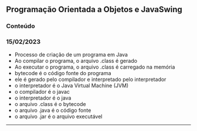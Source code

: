## Programação Orientada a Objetos e JavaSwing

### Conteúdo

### 15/02/2023
- Processo de criação de um programa em Java
- Ao compilar o programa, o arquivo .class é gerado
- Ao executar o programa, o arquivo .class é carregado na memória
- bytecode é o código fonte do programa
- ele é gerado pelo compilador e interpretado pelo interpretador
- o interpretador é o Java Virtual Machine (JVM)
- o compilador é o javac
- o interpretador é o java
- o arquivo .class é o bytecode
- o arquivo .java é o código fonte
- o arquivo .jar é o arquivo executável
---
